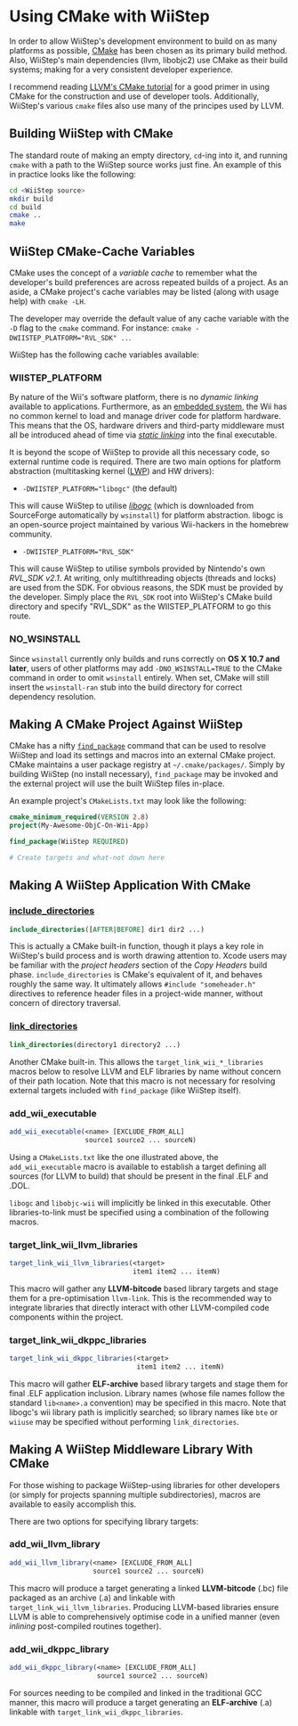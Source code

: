 Using CMake with WiiStep
========================

In order to allow WiiStep's development environment to build on as many platforms 
as possible, [CMake](http://cmake.org) has been chosen as its primary build method. 
Also, WiiStep's main dependencies (llvm, libobjc2) use CMake as their build systems;
making for a very consistent developer experience.

I recommend reading [LLVM's CMake tutorial](http://llvm.org/docs/CMake.html)
for a good primer in using CMake for the construction and use of developer 
tools. Additionally, WiiStep's various `cmake` files also use many of the 
principes used by LLVM. 


Building WiiStep with CMake
---------------------------

The standard route of making an empty directory, `cd`-ing into it, and running
`cmake` with a path to the WiiStep source works just fine. An example of this
in practice looks like the following:

```sh
cd <WiiStep source>
mkdir build
cd build
cmake ..
make
```


WiiStep CMake-Cache Variables
-----------------------------

CMake uses the concept of a *variable cache* to remember what the developer's 
build preferences are across repeated builds of a project. As an aside, a CMake
project's cache variables may be listed (along with usage help) with 
`cmake -LH`. 

The developer may override the default value of any cache variable with the
`-D` flag to the `cmake` command. For instance: 
`cmake -DWIISTEP_PLATFORM="RVL_SDK" ..`.

WiiStep has the following cache variables available:

### WIISTEP_PLATFORM

By nature of the Wii's software platform, there is no *dynamic linking* 
available to applications. Furthermore, as an 
[embedded system](http://en.wikipedia.org/wiki/Embedded_system), 
the Wii has no common kernel to load and manage driver code for platform 
hardware. 
This means that the OS, hardware drivers and third-party middleware must all 
be introduced ahead of time via 
*[static linking](http://en.wikipedia.org/wiki/Static_library)* 
into the final executable. 

It is beyond the scope of WiiStep to provide all this necessary code, 
so external runtime code is required. There are two main options for platform
abstraction (multitasking kernel 
([LWP](http://en.wikipedia.org/wiki/Light-weight_process)) and HW drivers):

* `-DWIISTEP_PLATFORM="libogc"` (the default)

This will cause WiiStep to utilise *[libogc](http://wiibrew.org/wiki/Libogc)* 
(which is downloaded from SourceForge automatically
by `wsinstall`) for platform abstraction. libogc is an open-source project
maintained by various Wii-hackers in the homebrew community.

* `-DWIISTEP_PLATFORM="RVL_SDK"`

This will cause WiiStep to utilise symbols provided by Nintendo's own *RVL_SDK 
v2.1*. At writing, only multithreading objects (threads and locks) are used
from the SDK. For obvious reasons, the SDK must be provided by the developer.
Simply place the `RVL_SDK` root into WiiStep's CMake build directory and 
specify "RVL_SDK" as the WIISTEP_PLATFORM to go this route.

### NO_WSINSTALL

Since `wsinstall` currently only builds and runs correctly on 
**OS X 10.7 and later**, users of other platforms may add 
`-DNO_WSINSTALL=TRUE` to the CMake command in order to omit 
`wsinstall` entirely. When set, CMake will still insert the `wsinstall-ran`
stub into the build directory for correct dependency resolution.


Making A CMake Project Against WiiStep
--------------------------------------

CMake has a nifty 
[`find_package`](http://www.cmake.org/cmake/help/v2.8.10/cmake.html#command:find_package) 
command that can be used to resolve WiiStep and load its settings and macros
into an external CMake project. CMake maintains a user package registry at `~/.cmake/packages/`.
Simply by building WiiStep (no install necessary), `find_package` may be invoked
and the external project will use the built WiiStep files in-place.

An example project's `CMakeLists.txt` may look like the following:

```cmake
cmake_minimum_required(VERSION 2.8)
project(My-Awesome-ObjC-On-Wii-App)

find_package(WiiStep REQUIRED)

# Create targets and what-not down here
```


Making A WiiStep Application With CMake
---------------------------------------

### [include_directories](http://www.cmake.org/cmake/help/v2.8.10/cmake.html#command:include_directories)

```cmake
include_directories([AFTER|BEFORE] dir1 dir2 ...)
```

This is actually a CMake built-in function, though it plays a key role 
in WiiStep's build process and is worth drawing attention to. Xcode users
may be familiar with the *project headers* section of the *Copy Headers*
build phase. `include_directories` is CMake's equivalent of it, and behaves
roughly the same way. It ultimately allows `#include "someheader.h"` directives 
to reference header files in a project-wide manner, without concern of directory 
traversal.

### [link_directories](http://www.cmake.org/cmake/help/v2.8.10/cmake.html#command:link_directories)

```cmake
link_directories(directory1 directory2 ...)
```

Another CMake built-in. This allows the `target_link_wii_*_libraries` macros below
to resolve LLVM and ELF libraries by name without concern of their path
location. Note that this macro is not necessary for resolving external targets included
with `find_package` (like WiiStep itself).

### add_wii_executable

```cmake
add_wii_executable(<name> [EXCLUDE_FROM_ALL]
                   source1 source2 ... sourceN)
```

Using a `CMakeLists.txt` like the one illustrated above, the `add_wii_executable`
macro is available to establish a target defining all sources (for LLVM to build) 
that should be present in the final .ELF and .DOL. 

`libogc` and `libobjc-wii` will implicitly be linked in this executable. Other
libraries-to-link must be specified using a combination of the following macros.

### target_link_wii_llvm_libraries

```cmake
target_link_wii_llvm_libraries(<target> 
                               item1 item2 ... itemN)
```

This macro will gather any **LLVM-bitcode** based library targets and 
stage them for a pre-optimisation `llvm-link`. This is the recommended
way to integrate libraries that directly interact with other LLVM-compiled
code components within the project. 

### target_link_wii_dkppc_libraries

```cmake
target_link_wii_dkppc_libraries(<target> 
                                item1 item2 ... itemN)
```

This macro will gather **ELF-archive** based library targets and stage
them for final .ELF application inclusion. Library names 
(whose file names follow the standard `lib<name>.a` convention) may be specified
in this macro. Note that libogc's wii library path is implicitly searched;
so library names like `bte` or `wiiuse` may be specified without performing
`link_directories`.


Making A WiiStep Middleware Library With CMake
----------------------------------------------

For those wishing to package WiiStep-using libraries for other developers 
(or simply for projects spanning multiple subdirectories), macros are available
to easily accomplish this. 

There are two options for specifying library targets: 

### add_wii_llvm_library

```cmake
add_wii_llvm_library(<name> [EXCLUDE_FROM_ALL]
                     source1 source2 ... sourceN)
```

This macro will produce a target generating a linked **LLVM-bitcode** (.bc) file
packaged as an archive (.a) and linkable with `target_link_wii_llvm_libraries`. 
Producing LLVM-based libraries ensure LLVM is able to comprehensively optimise
code in a unified manner (even *inlining* post-compiled routines together).

### add_wii_dkppc_library

```cmake
add_wii_dkppc_library(<name> [EXCLUDE_FROM_ALL]
                      source1 source2 ... sourceN)
```

For sources needing to be compiled and linked in the traditional GCC
manner, this macro will produce a target generating an **ELF-archive** (.a)
linkable with `target_link_wii_dkppc_libraries`. 
